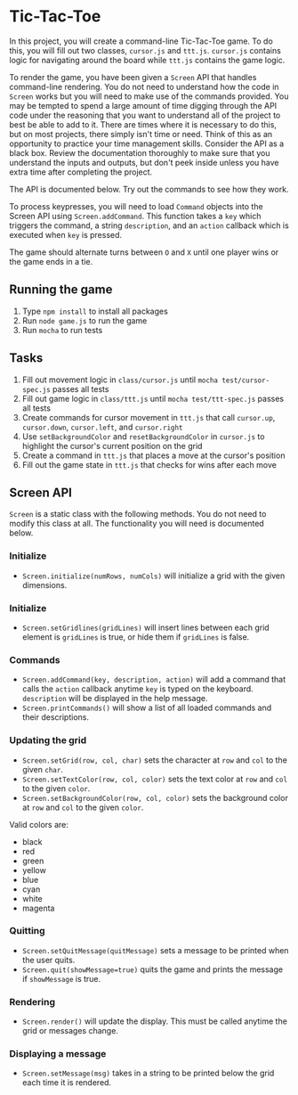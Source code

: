 # Tic-Tac-Toe

In this project, you will create a command-line Tic-Tac-Toe game. To do this,
you will fill out two classes, `cursor.js` and `ttt.js`. `cursor.js` contains
logic for navigating around the board while `ttt.js` contains the game logic.

To render the game, you have been given a `Screen` API that handles
command-line rendering. You do not need to understand how the code in `Screen`
works but you will need to make use of the commands provided.  You may be
tempted to spend a large amount of time digging through the API code under
the reasoning that you want to understand all of the project to best be able to add
to it.  There are times where it is necessary to do this, but on most projects, there
simply isn't time or need.  Think of this as an opportunity to practice your time
management skills.  Consider the API as a black box.  Review the documentation
thoroughly to make sure that you understand the inputs and outputs, but don't
peek inside unless you have extra time after completing the project.

The API is documented below. Try out the commands to see how they work.

To process keypresses, you will need to load `Command` objects into the Screen
API using `Screen.addCommand`. This function takes a `key` which triggers the
command, a string `description`, and an `action` callback which is executed
when `key` is pressed.

The game should alternate turns between `O` and `X` until one player wins or
the game ends in a tie.

## Running the game

1. Type `npm install` to install all packages
2. Run `node game.js` to run the game
3. Run `mocha` to run tests

## Tasks

1. Fill out movement logic in `class/cursor.js` until `mocha
   test/cursor-spec.js` passes all tests
2. Fill out game logic in `class/ttt.js` until `mocha test/ttt-spec.js` passes
   all tests
3. Create commands for cursor movement in `ttt.js` that call `cursor.up`,
   `cursor.down`, `cursor.left`, and `cursor.right`
4. Use `setBackgroundColor` and `resetBackgroundColor` in `cursor.js` to
   highlight the cursor's current position on the grid
5. Create a command in `ttt.js` that places a move at the cursor's position
6. Fill out the game state in `ttt.js` that checks for wins after each move

## Screen API

`Screen` is a static class with the following methods. You do not need to
modify this class at all. The functionality you will need is documented below.

### Initialize

* `Screen.initialize(numRows, numCols)` will initialize a grid with the given
  dimensions.

### Initialize

* `Screen.setGridlines(gridLines)` will insert lines between each grid element
  is `gridLines` is true, or hide them if `gridLines` is false.

### Commands

* `Screen.addCommand(key, description, action)` will add a command that calls
  the `action` callback anytime `key` is typed on the keyboard. `description`
  will be displayed in the help message.
* `Screen.printCommands()` will show a list of all loaded commands and their
  descriptions.

### Updating the grid

* `Screen.setGrid(row, col, char)` sets the character at `row` and `col` to
  the given `char`.
* `Screen.setTextColor(row, col, color)` sets the text color at `row` and
  `col` to the given `color`.
* `Screen.setBackgroundColor(row, col, color)` sets the background color at
  `row` and `col` to the given `color`.

Valid colors are:
  * black
  * red
  * green
  * yellow
  * blue
  * cyan
  * white
  * magenta

### Quitting

* `Screen.setQuitMessage(quitMessage)` sets a message to be printed when the
  user quits.
* `Screen.quit(showMessage=true)` quits the game and prints the message if
  `showMessage` is true.

### Rendering

* `Screen.render()` will update the display. This must be called anytime the
  grid or messages change.

### Displaying a message

* `Screen.setMessage(msg)` takes in a string to be printed below the grid each
  time it is rendered.
